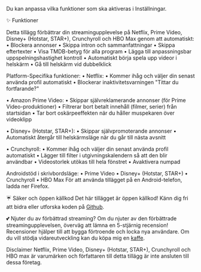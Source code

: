 Du kan anpassa vilka funktioner som ska aktiveras i Inställningar.

✨ Funktioner

Detta tillägg förbättrar din streamingupplevelse på Netflix, Prime Video, Disney+ (Hotstar, STAR+), Crunchyroll och HBO Max genom att automatiskt:
  • Blockera annonser
  • Skippa intron och sammanfattningar
  • Skippa eftertexter
  • Visa TMDB-betyg för alla program
  • Lägga till anpassningsbar uppspelningshastighet kontroll
  • Automatiskt börja spela upp videor i helskärm
  • Gå till helskärm vid dubbelklick

Platform-Specifika funktioner:
  • Netflix:
      • Kommer ihåg och väljer din senast använda profil automatiskt
      • Blockerar inaktivitetsvarningen "Tittar du fortfarande?"
  • Amazon Prime Video:
      • Skippar självreklamerande annonser (för Prime Video-produktioner)
      • Filtrerar bort betalt innehåll (filmer, serier) från startsidan
      • Tar bort oskärpeeffekten när du håller muspekaren över videoklipp
  • Disney+ (Hotstar, STAR+):
      • Skippar självpromoterande annonser
      • Automatiskt återgår till helskärmsläge när du går till nästa avsnitt
  • Crunchyroll:
      • Kommer ihåg och väljer din senast använda profil automatiskt
      • Lägger till filter i utgivningskalendern så att den blir användbar
      • Videostorlek utökas till hela fönstret
      • Avaktivera numpad
Androidstöd i skrivbordsläge:
  • Prime Video
  • Disney+ (Hotstar, STAR+)
  • Crunchyroll
  • HBO Max
För att använda tillägget på en Android-telefon, ladda ner Firefox.

☔ Säker och öppen källkod
Det här tillägget är öppen källkod! Känn dig fri att bidra eller utforska koden på [Github](https://github.com/Dreamlinerm/Netflix-Prime-Auto-Skip).

💕 Njuter du av förbättrad streaming? 
 Om du njuter av den förbättrade streamingupplevelsen, överväg att lämna en 5-stjärnig recension! Recensioner hjälper till att bygga förtroende och locka nya användare.
Om du vill stödja vidareutveckling kan du köpa mig en [kaffe](https://github.com/sponsors/Dreamlinerm).

Disclaimer
Netflix, Prime Video, Disney+ (Hotstar, STAR+), Crunchyroll och HBO max är varumärken och författaren till detta tillägg är inte ansluten till dessa företag.